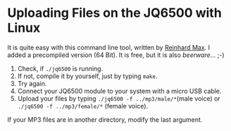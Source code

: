 # Uploading Files on the JQ6500 with Linux

It is quite easy with this command line tool, written by [Reinhard Max](https://chiselapp.com/user/rmax/repository/jq6500).  I added a precompiled version (64 Bit). It is free, but it is also *beerware*... ;-)  

1. Check, if ``` ./jq6500 ``` is running.  
2. If not, compile it by yourself, just by typing ``` make ```. 
3. Try again.
4. Connect your JQ6500 module to your system with a micro USB cable.  
5. Upload your files by typing ``` ./jq6500 -f ../mp3/male/* ```(male voice)  or ``` ./jq6500 -f ../mp3/female/* ``` (female voice).  

If your MP3 files are in another directory, modify the last argument.  

